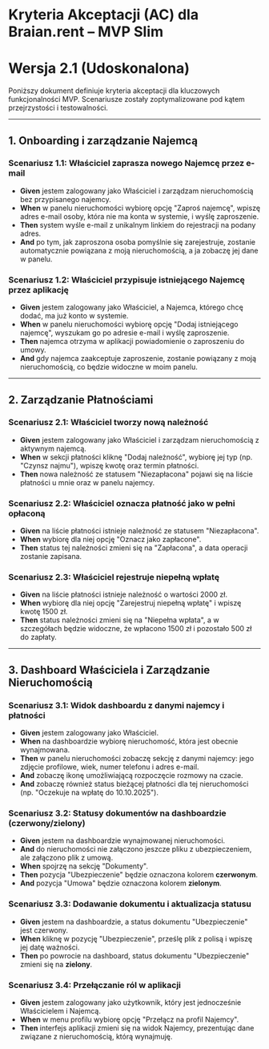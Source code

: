 # Kryteria Akceptacji (AC) dla Braian.rent – MVP Slim

# Wersja 2.1 (Udoskonalona)

Poniższy dokument definiuje kryteria akceptacji dla kluczowych funkcjonalności MVP. Scenariusze zostały zoptymalizowane pod kątem przejrzystości i testowalności.

---

## 1. Onboarding i zarządzanie Najemcą

### Scenariusz 1.1: Właściciel zaprasza nowego Najemcę przez e-mail

- **Given** jestem zalogowany jako Właściciel i zarządzam nieruchomością bez przypisanego najemcy.
- **When** w panelu nieruchomości wybiorę opcję "Zaproś najemcę", wpiszę adres e-mail osoby, która nie ma konta w systemie, i wyślę zaproszenie.
- **Then** system wyśle e-mail z unikalnym linkiem do rejestracji na podany adres.
- **And** po tym, jak zaproszona osoba pomyślnie się zarejestruje, zostanie automatycznie powiązana z moją nieruchomością, a ja zobaczę jej dane w panelu.

### Scenariusz 1.2: Właściciel przypisuje istniejącego Najemcę przez aplikację

- **Given** jestem zalogowany jako Właściciel, a Najemca, którego chcę dodać, ma już konto w systemie.
- **When** w panelu nieruchomości wybiorę opcję "Dodaj istniejącego najemcę", wyszukam go po adresie e-mail i wyślę zaproszenie.
- **Then** najemca otrzyma w aplikacji powiadomienie o zaproszeniu do umowy.
- **And** gdy najemca zaakceptuje zaproszenie, zostanie powiązany z moją nieruchomością, co będzie widoczne w moim panelu.

---

## 2. Zarządzanie Płatnościami

### Scenariusz 2.1: Właściciel tworzy nową należność

- **Given** jestem zalogowany jako Właściciel i zarządzam nieruchomością z aktywnym najemcą.
- **When** w sekcji płatności kliknę "Dodaj należność", wybiorę jej typ (np. "Czynsz najmu"), wpiszę kwotę oraz termin płatności.
- **Then** nowa należność ze statusem "Niezapłacona" pojawi się na liście płatności u mnie oraz w panelu najemcy.

### Scenariusz 2.2: Właściciel oznacza płatność jako w pełni opłaconą

- **Given** na liście płatności istnieje należność ze statusem "Niezapłacona".
- **When** wybiorę dla niej opcję "Oznacz jako zapłacone".
- **Then** status tej należności zmieni się na "Zapłacona", a data operacji zostanie zapisana.

### Scenariusz 2.3: Właściciel rejestruje niepełną wpłatę

- **Given** na liście płatności istnieje należność o wartości 2000 zł.
- **When** wybiorę dla niej opcję "Zarejestruj niepełną wpłatę" i wpiszę kwotę 1500 zł.
- **Then** status należności zmieni się na "Niepełna wpłata", a w szczegółach będzie widoczne, że wpłacono 1500 zł i pozostało 500 zł do zapłaty.

---

## 3. Dashboard Właściciela i Zarządzanie Nieruchomością

### Scenariusz 3.1: Widok dashboardu z danymi najemcy i płatności

- **Given** jestem zalogowany jako Właściciel.
- **When** na dashboardzie wybiorę nieruchomość, która jest obecnie wynajmowana.
- **Then** w panelu nieruchomości zobaczę sekcję z danymi najemcy: jego zdjęcie profilowe, wiek, numer telefonu i adres e-mail.
- **And** zobaczę ikonę umożliwiającą rozpoczęcie rozmowy na czacie.
- **And** zobaczę również status bieżącej płatności dla tej nieruchomości (np. "Oczekuje na wpłatę do 10.10.2025").

### Scenariusz 3.2: Statusy dokumentów na dashboardzie (czerwony/zielony)

- **Given** jestem na dashboardzie wynajmowanej nieruchomości.
- **And** do nieruchomości nie załączono jeszcze pliku z ubezpieczeniem, ale załączono plik z umową.
- **When** spojrzę na sekcję "Dokumenty".
- **Then** pozycja "Ubezpieczenie" będzie oznaczona kolorem **czerwonym**.
- **And** pozycja "Umowa" będzie oznaczona kolorem **zielonym**.

### Scenariusz 3.3: Dodawanie dokumentu i aktualizacja statusu

- **Given** jestem na dashboardzie, a status dokumentu "Ubezpieczenie" jest czerwony.
- **When** kliknę w pozycję "Ubezpieczenie", prześlę plik z polisą i wpiszę jej datę ważności.
- **Then** po powrocie na dashboard, status dokumentu "Ubezpieczenie" zmieni się na **zielony**.

### Scenariusz 3.4: Przełączanie ról w aplikacji

- **Given** jestem zalogowany jako użytkownik, który jest jednocześnie Właścicielem i Najemcą.
- **When** w menu profilu wybiorę opcję "Przełącz na profil Najemcy".
- **Then** interfejs aplikacji zmieni się na widok Najemcy, prezentując dane związane z nieruchomością, którą wynajmuję.
